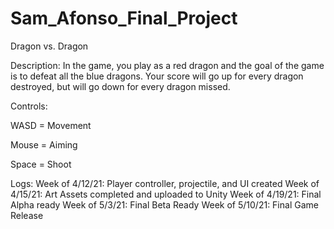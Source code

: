 # Sam_Afonso_Final_Project
Dragon vs. Dragon

Description: In the game, you play as a red dragon and the goal of the game is to defeat all the blue dragons.
Your score will go up for every dragon destroyed, but will go down for every dragon missed.

Controls:

WASD = Movement

Mouse = Aiming

Space = Shoot

Logs:
Week of 4/12/21: Player controller, projectile, and UI created
Week of 4/15/21: Art Assets completed and uploaded to Unity
Week of 4/19/21: Final Alpha ready
Week of 5/3/21: Final Beta Ready
Week of 5/10/21: Final Game Release
	
